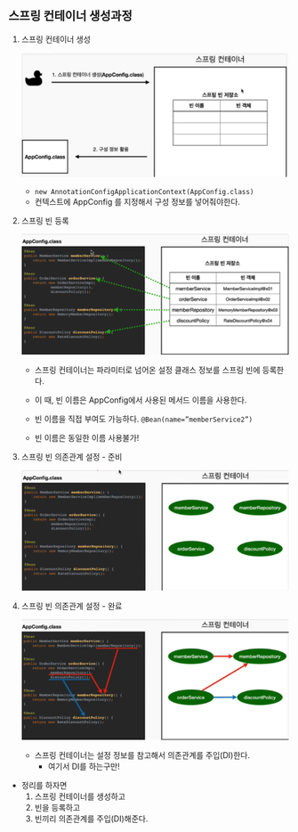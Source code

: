 ## 스프링 컨테이너 생성과정

1. 스프링 컨테이너 생성

    ![스프링컨테이너1.png](스프링컨테이너1.png)

   - `new AnnotationConfigApplicationContext(AppConfig.class)`
   - 컨텍스트에 AppConfig 를 지정해서 구성 정보를 넣어줘야한다.

2. 스프링 빈 등록

   ![스프링컨테이너2.png](스프링컨테이너2.png)

   - 스프링 컨테이너는 파라미터로 넘어온 설정 클래스 정보를 스프링 빈에 등록한다.
   - 이 때, 빈 이름은 AppConfig에서 사용된 메서드 이름을 사용한다.
   - 빈 이름을 직접 부여도 가능하다.
    `@Bean(name=”memberService2”)` 

   - 빈 이름은 동일한 이름 사용불가!

3. 스프링 빈 의존관계 설정 - 준비

   ![스프링컨테이너3.png](스프링컨테이너3.png)

4. 스프링 빈 의존관계 설정 - 완료

   ![스프링컨테이너4.png](스프링컨테이너4.png)

   - 스프링 컨테이너는 설정 정보를 참고해서 의존관계를 주입(DI)한다.
      - 여기서 DI를 하는구만!

- 정리를 하자면
   1. 스프링 컨테이너를 생성하고
   2. 빈을 등록하고
   3. 빈끼리 의존관계를 주입(DI)해준다.